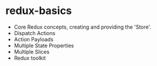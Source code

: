 # redux-basics

- Core Redux concepts, creating and providing the 'Store'.
- Dispatch Actions
- Action Payloads
- Multiple State Properties
- Multiple Slices
- Redux toolkit

